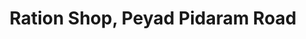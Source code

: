 ---
title: "Ration Shop, Peyad Pidaram Road"
url: /vilavoorkal/ration-shop-peyad-pidaram-road/
shop: convenience
---